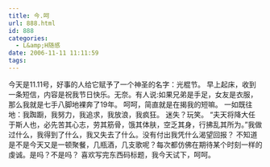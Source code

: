 ```yaml
---
title: 今.呵
url: 888.html
id: 888
categories:
  - L&amp;H随感
date: 2006-11-11 11:11:59
tags:
---
```


今天是11.11号，好事的人给它赋予了一个神圣的名字：光棍节。 早上起床，收到一条短信，内容是祝我节日快乐。无奈。有人说:如果兄弟是手足，女友是衣服，那么我就是七手八脚地裸奔了19年。 呵呵，简直就是在揭我的短嘛。 一如既往地：我踟蹰，我努力，我追求，我放浪，我疯狂。 迷失？玩笑。 “夫天将降大任于斯人也，必先苦其心志，劳其筋骨，饿其体肤，空乏其身，行拂乱其所为。”我做过什么，我得到了什么，我又失去了什么。没有付出我凭什么渴望回报？ 不知道是不是今天又是一顿聚餐，几瓶酒，几支歌呢？每次都仿佛在期待某个时刻一样的虔诚。是吗？不是吗？ 喜欢写完东西码标题，我今天试下，呵呵。